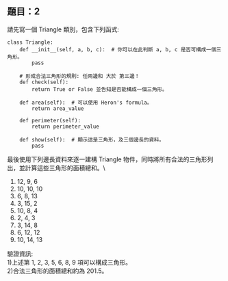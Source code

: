 ## 題目：2
請先寫一個 Triangle 類別，包含下列函式:
```python=
class Triangle:
    def __init__(self, a, b, c):  # 你可以在此判斷 a, b, c 是否可構成一個三角形。
        pass
        
    # 形成合法三角形的規則: 任兩邊和 大於 第三邊！       
    def check(self):
        return True or False 並告知是否能構成一個三角形。
        
    def area(self):  # 可以使用 Heron's formula。
        return area_value
    
    def perimeter(self):
        return perimeter_value
    
    def show(self):  # 顯示這是三角形，及三個邊長的資料。
        pass
```
最後使用下列邊長資料來逐一建構 Triangle 物件，同時將所有合法的三角形列出，並計算這些三角形的面積總和。\
1) 12,  9,  6
2) 10, 10, 10
3)  6,  8, 13
4)  3, 15,  2
5) 10,  8,  4
6)  2,  4,  3
7)  3, 14,  8
8)  6, 12, 12
9) 10, 14, 13

驗證資訊: \
1)上述第 1, 2, 3, 5, 6, 8, 9 項可以構成三角形。\
2)合法三角形的面積總和約為 201.5。 
